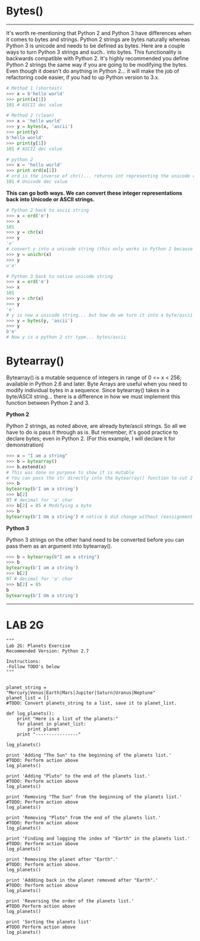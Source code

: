 # Bytes\(\)

---

It's worth re-mentioning that Python 2 and Python 3 have differences when it comes to bytes and strings. Python 2 strings are bytes naturally whereas Python 3 is unicode and needs to be defined as bytes. Here are a couple ways to turn Python 3 strings and such.. into bytes. This functionality is backwards compatible with Python 2. It's highly recommended you define Python 2 strings the same way if you are going to be modifying the bytes. Even though it doesn't do anything in Python 2... it will make the job of refactoring code easier, if you had to up Python version to 3.x.

```py
# Method 1 (shortest)
>>> x = b'hello world'
>>> print(x[1])
101 # ASCII dec value

# Method 2 (clean)
>>> x = 'hello world'
>>> y = bytes(x, 'ascii')
>>> print(y)
b'hello world'
>>> print(y[1])
101 # ASCII dec value

# python 2
>>> x = 'hello world'
>>> print ord(x[1]) 
# ord is the inverse of chr()... returns int representing the unicode code point of the argument
101 # Unicode dec value
```

**This can go both ways. We can convert these integer representations back into Unicode or ASCII strings.**

```py
# Python 2 back to ascii string
>>> x = ord('e')
>>> x
101
>>> y = chr(x)
>>> y
'e'
# convert y into a unicode string (this only works in Python 2 because unicode is default in Python 3)
>>> y = unichr(x)
>>> y
u'e'

# Python 3 back to native unicode string
>>> x = ord('e')
>>> x
101
>>> y = chr(x)
>>> y
'e'
# y is now a unicode string... but how do we turn it into a byte/ascii string?
>>> y = bytes(y, 'ascii')
>>> y
b'e'
# Now y is a python 2 str type... bytes/ascii
```

# Bytearray\(\)

Bytearray\(\) is a mutable sequence of integers in range of 0 &lt;= x &lt; 256; available in Python 2.6 and later​. Byte Arrays are useful when you need to modify individual bytes in a sequence. Since bytearray\(\) takes in a byte/ASCII string... there is a difference in how we must implement this function between Python 2 and 3.

**Python 2**

Python 2 strings, as noted above, are already byte/ascii strings. So all we have to do is pass it through as is. But remember, it's good practice to declare bytes; even in Python 2. \(For this example, I will declare it for demonstration\)

```py
>>> x = "I am a string"
>>> b = bytearray()​
>>> b.extend(x) 
# This was done on purpose to show it is mutable 
# You can pass the str directly into the bytearray() function to cut 2 lines
>>> b​
bytearray(b'I am a string')​
>>> b[2]​
97 # decimal for 'a' char​
>>> b[2] = 85​ # Modifying a byte
>>> b​
bytearray(b'I Um a string')​ # notice b did change without reassignment
```

**Python 3**

Python 3 strings on the other hand need to be converted before you can pass them as an argument into bytearray\(\).

```py
>>> b = bytearray(b"I am a string")​
>>> b​
bytearray(b'I am a string')​
>>> b[2]​
97 # decimal for 'a' char​
>>> b[2] = 85​
b​
bytearray(b'I Um a string')​
```

---

# LAB 2G

```
"""
Lab 2G: Planets Exercise
Recommended Version: Python 2.7

Instructions:
-Follow TODO's below
"""


planet_string = "Mercury|Venus|Earth|Mars|Jupiter|Saturn|Uranus|Neptune"
planet_list = []
#TODO: Convert planets_string to a list, save it to planet_list.

def log_planets():
    print "Here is a list of the planets:"
    for planet in planet_list:
        print planet
    print "----------------"

log_planets()

print 'Adding "The Sun" to the beginning of the planets list.'
#TODO: Perform action above
log_planets()

print 'Adding "Pluto" to the end of the planets list.'
#TODO: Perform action above
log_planets()

print 'Removing "The Sun" from the beginning of the planets list.'
#TODO: Perform action above
log_planets()

print 'Removing "Pluto" from the end of the planets list.'
#TODO: Perform action above
log_planets()

print 'Finding and logging the index of "Earth" in the planets list.'
#TODO: Perform action above
log_planets()

print 'Removing the planet after "Earth".'
#TODO: Perform action above.  
log_planets()

print 'Addding back in the planet removed after "Earth".'
#TODO: Perform action above
log_planets()

print 'Reversing the order of the planets list.'
#TODO Perform action above
log_planets()

print 'Sorting the planets list'
#TODO Perform action above
log_planets()
```



